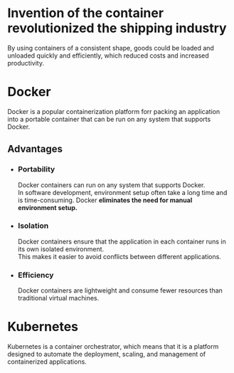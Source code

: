 # Invention of the container revolutionized the shipping industry
By using containers of a consistent shape, goods could be loaded and unloaded quickly and efficiently, which reduced costs and increased productivity.<br>

# Docker
Docker is a popular containerization platform forr packing an application into a portable container that can be run on any system that supports Docker.<br>
## Advantages
- ### Portability
  Docker containers can run on any system that supports Docker.<br>
  In software development, environment setup often take a long time and is time-consuming. Docker **eliminates the need for manual environment setup.**<br>
- ### Isolation
  Docker containers ensure that the application in each container runs in its own isolated environment.<br>
  This makes it easier to avoid conflicts between different applications.
- ### Efficiency
   Docker containers are lightweight and consume fewer resources than traditional virtual machines.
   
# Kubernetes
Kubernetes is a container orchestrator, which means that it is a platform designed to automate the deployment, scaling, and management of containerized applications.
  

